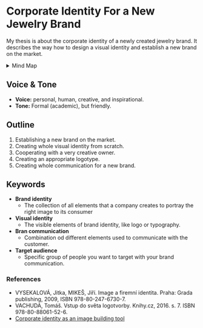 # Corporate Identity For a New Jewelry Brand

My thesis is about the corporate identity of a newly created jewelry brand. It describes the way how to design a visual identity and establish a new brand on the market.

<details>
  <summary>Mind Map</summary>

  ![thesis-mind-map.](./img/thesis-mind-map.png)
</details>

## Voice & Tone

- **Voice:** personal, human, creative, and inspirational.
- **Tone:** Formal (academic), but friendly.

## Outline

1. Establishing a new brand on the market.
2. Creating whole visual identity from scratch.
3. Cooperating with a very creative owner.
4. Creating an appropriate logotype.
5. Creating whole communication for a new brand.



## Keywords

- **Brand identity**
  - The collection of all elements that a company creates to portray the right image to its consumer
- **Visual identity**
  - The visible elements of brand identity, like logo or typography.
- **Bran communication**
  - Combination od different elements used to communicate with the customer.
- **Target audience**
  - Specific group of people you want to target with your brand communication.


### References

- VYSEKALOVÁ, Jitka, MIKEŠ, Jiří. Image a firemní identita. Praha: Grada publishing, 2009, ISBN 978-80-247-6730-7.
- VACHUDA, Tomáš. Vstup do světa logotvorby. Knihy.cz, 2016. s. 7. ISBN 978-80-88061-52-6. 
- [Corporate identity as an image building tool](https://unie-grafickeho-designu.cz/corporate-identity-jako-nastroj-budovani-image/#.YDdvexNKhQJ)

